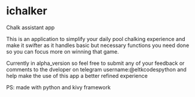 # ichalker
Chalk assistant app

This is an application to simplify your daily pool chalking experience
and make it swifter as it handles basic but necessary functions you need done
so you can focus more on winning that game.

Currently in alpha_version so feel free to submit any of your feedback or comments
to the dveloper on telegram username:@eltkcodespython and help make the 
use of this app a better refined experience

PS: made with python and kivy framework

